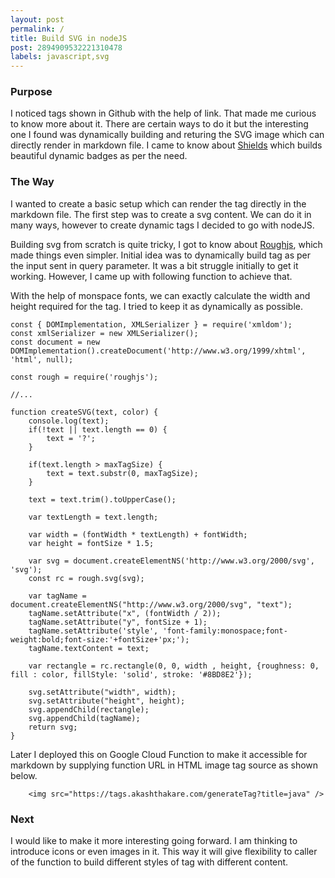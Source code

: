```yaml
---
layout: post
permalink: /
title: Build SVG in nodeJS
post: 2894909532221310478
labels: javascript,svg
---
```


### Purpose
I noticed tags shown in Github with the help of link. That made me curious to know more about it. There are certain ways to do it but the interesting one I found was dynamically building and returing the SVG image which can directly render in markdown file. I came to know about [Shields](https://shields.io/) which builds beautiful dynamic badges as per the need.

### The Way
I wanted to create a basic setup which can render the tag directly in the markdown file. The first step was to create a svg content. We can do it in many ways, however to create dynamic tags I decided to go with nodeJS.

Building svg from scratch is quite tricky, I got to know about [Roughjs](https://roughjs.com/), which made things even simpler. Initial idea was to dynamically build tag as per the input sent in query parameter. It was a bit struggle initially to get it working. However, I came up with following function to achieve that.

With the help of monspace fonts, we can exactly calculate the width and height required for the tag. I tried to keep it as dynamically as possible.

```
const { DOMImplementation, XMLSerializer } = require('xmldom');
const xmlSerializer = new XMLSerializer();
const document = new DOMImplementation().createDocument('http://www.w3.org/1999/xhtml', 'html', null);

const rough = require('roughjs');

//...

function createSVG(text, color) {
    console.log(text);
    if(!text || text.length == 0) {
        text = '?';
    }

    if(text.length > maxTagSize) {
        text = text.substr(0, maxTagSize);
    }

    text = text.trim().toUpperCase();

    var textLength = text.length;

    var width = (fontWidth * textLength) + fontWidth;
    var height = fontSize * 1.5;

    var svg = document.createElementNS('http://www.w3.org/2000/svg', 'svg');
    const rc = rough.svg(svg);
    
    var tagName = document.createElementNS("http://www.w3.org/2000/svg", "text");
    tagName.setAttribute("x", (fontWidth / 2));
    tagName.setAttribute("y", fontSize + 1);
    tagName.setAttribute('style', 'font-family:monospace;font-weight:bold;font-size:'+fontSize+'px;');
    tagName.textContent = text;

    var rectangle = rc.rectangle(0, 0, width , height, {roughness: 0, fill : color, fillStyle: 'solid', stroke: '#8BD8E2'});
    
    svg.setAttribute("width", width);
    svg.setAttribute("height", height);
    svg.appendChild(rectangle);
    svg.appendChild(tagName);
    return svg;
}
```

Later I deployed this on Google Cloud Function to make it accessible for markdown by supplying function URL in HTML image tag source as shown below.

```
    <img src="https://tags.akashthakare.com/generateTag?title=java" />
```

### Next

I would like to make it more interesting going forward. I am thinking to introduce icons or even images in it. This way it will give flexibility to caller of the function to build different styles of tag with different content.
